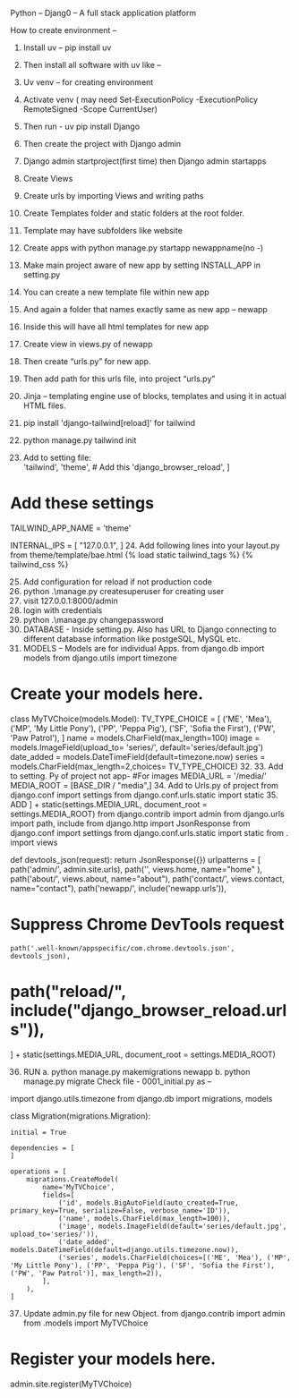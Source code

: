 Python – Djang0 – A full stack application platform

How to create environment –
1.	Install uv – pip install uv
2.	Then install all software with uv like – 
3.	Uv  venv – for creating environment
4.	Activate venv ( may need Set-ExecutionPolicy -ExecutionPolicy RemoteSigned -Scope CurrentUser)
5.	Then run  -  uv pip install Django
6.	Then create the project with Django admin 
7.	Django admin startproject(first time) then Django admin startapps

 
8.	Create Views
9.	Create urls by importing Views and writing paths
10.	Create Templates folder and static folders at the root folder.
11.	Template may have subfolders like website
12.	Create apps with python manage.py startapp newappname(no -)
13.	Make main project aware of new app by setting INSTALL_APP in setting.py
14.	You can create a new template file within new app
15.	And again a folder that names exactly same as new app – newapp
16.	Inside this will have all html templates for new app
17.	Create view in views.py of newapp
18.	Then create “urls.py” for new app.
19.	 Then add path for this urls file, into project “urls.py”
20.	Jinja – templating engine use of blocks, templates and using it in actual HTML files.
21.	pip install 'django-tailwind[reload]' for tailwind
22.	python manage.py tailwind init
23.	Add to setting file:    
   'tailwind',
    'theme',  # Add this
    'django_browser_reload',
]
# Add these settings
TAILWIND_APP_NAME = 'theme'

INTERNAL_IPS = [
    "127.0.0.1",
]
24.	Add following lines into your layout.py from theme/template/bae.html
{% load static tailwind_tags %}
{% tailwind_css %}

25.	Add configuration for reload if not production code
26.	python .\manage.py createsuperuser for creating user
27.	visit 127.0.0.1:8000/admin
28.	login with credentials
29.	python .\manage.py changepassword
30.	DATABASE - Inside setting.py. Also has URL to Django connecting to different database information like postgeSQL, MySQL etc.
31.	MODELS – Models are for individual Apps. 
from django.db import models
from django.utils import timezone

# Create your models here.
class MyTVChoice(models.Model):
    TV_TYPE_CHOICE = [
        ('ME', 'Mea'),
        ('MP', 'My Little Pony'),
        ('PP', 'Peppa Pig'),
        ('SF', 'Sofia the First'),
        ('PW', 'Paw Patrol'),
    ]
    name = models.CharField(max_length=100)
    image = models.ImageField(upload_to= 'series/', default='series/default.jpg')
    date_added = models.DateTimeField(default=timezone.now)
    series = models.CharField(max_length=2,choices= TV_TYPE_CHOICE)
32.	
33.	 Add to setting. Py of project not app-
#For images
MEDIA_URL = '/media/'
MEDIA_ROOT = [BASE_DIR / "media",]
34.	 Add to Urls.py of project
from django.conf import settings
from django.conf.urls.static import static
35.	  ADD
] + static(settings.MEDIA_URL, document_root = settings.MEDIA_ROOT)
from django.contrib import admin
from django.urls import path, include
from django.http import JsonResponse
from django.conf import settings
from django.conf.urls.static import static
from . import views

def devtools_json(request):
    return JsonResponse({})
urlpatterns = [
    path('admin/', admin.site.urls),
     path('', views.home, name="home" ),
      path('about/', views.about, name="about"),
       path('contact/', views.contact, name="contact"),
        path('newapp/', include('newapp.urls')),
 # Suppress Chrome DevTools request
    path('.well-known/appspecific/com.chrome.devtools.json', devtools_json),

   # path("__reload__/", include("django_browser_reload.urls")),

] + static(settings.MEDIA_URL, document_root = settings.MEDIA_ROOT)

36.	RUN
a.	python manage.py makemigrations newapp
b.	python manage.py migrate
Check file  - 0001_initial.py as – 

import django.utils.timezone
from django.db import migrations, models

class Migration(migrations.Migration):

    initial = True

    dependencies = [
    ]

    operations = [
        migrations.CreateModel(
            name='MyTVChoice',
            fields=[
                ('id', models.BigAutoField(auto_created=True, primary_key=True, serialize=False, verbose_name='ID')),
                ('name', models.CharField(max_length=100)),
                ('image', models.ImageField(default='series/default.jpg', upload_to='series/')),
                ('date_added', models.DateTimeField(default=django.utils.timezone.now)),
                ('series', models.CharField(choices=[('ME', 'Mea'), ('MP', 'My Little Pony'), ('PP', 'Peppa Pig'), ('SF', 'Sofia the First'), ('PW', 'Paw Patrol')], max_length=2)),
            ],
        ),
    ]




37.	Update admin.py file for new Object.
from django.contrib import admin
from .models import MyTVChoice

# Register your models here.
admin.site.register(MyTVChoice)



